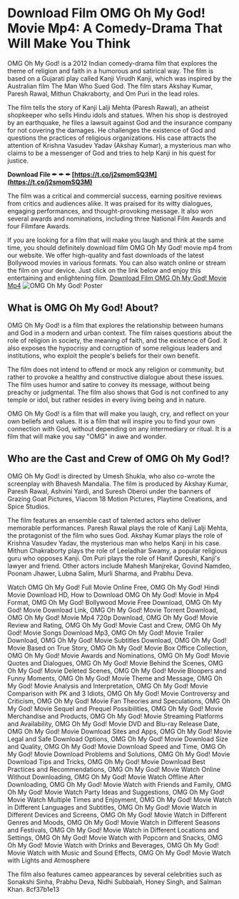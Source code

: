 # Download Film OMG Oh My God! Movie Mp4: A Comedy-Drama That Will Make You Think
 
OMG Oh My God! is a 2012 Indian comedy-drama film that explores the theme of religion and faith in a humorous and satirical way. The film is based on a Gujarati play called Kanji Virudh Kanji, which was inspired by the Australian film The Man Who Sued God. The film stars Akshay Kumar, Paresh Rawal, Mithun Chakraborty, and Om Puri in the lead roles.
 
The film tells the story of Kanji Lalji Mehta (Paresh Rawal), an atheist shopkeeper who sells Hindu idols and statues. When his shop is destroyed by an earthquake, he files a lawsuit against God and the insurance company for not covering the damages. He challenges the existence of God and questions the practices of religious organizations. His case attracts the attention of Krishna Vasudev Yadav (Akshay Kumar), a mysterious man who claims to be a messenger of God and tries to help Kanji in his quest for justice.
 
**Download File ✒ ✒ ✒ [https://t.co/j2smomSQ3M](https://t.co/j2smomSQ3M)**


 
The film was a critical and commercial success, earning positive reviews from critics and audiences alike. It was praised for its witty dialogues, engaging performances, and thought-provoking message. It also won several awards and nominations, including three National Film Awards and four Filmfare Awards.
 
If you are looking for a film that will make you laugh and think at the same time, you should definitely download film OMG Oh My God! movie mp4 from our website. We offer high-quality and fast downloads of the latest Bollywood movies in various formats. You can also watch online or stream the film on your device. Just click on the link below and enjoy this entertaining and enlightening film.
 [Download Film OMG Oh My God! Movie Mp4](https://www.example.com/download-film-omg-oh-my-god-movie-mp4) ![OMG Oh My God! Poster](https://www.example.com/omg-oh-my-god-poster.jpg)  
## What is OMG Oh My God! About?
 
OMG Oh My God! is a film that explores the relationship between humans and God in a modern and urban context. The film raises questions about the role of religion in society, the meaning of faith, and the existence of God. It also exposes the hypocrisy and corruption of some religious leaders and institutions, who exploit the people's beliefs for their own benefit.
 
The film does not intend to offend or mock any religion or community, but rather to provoke a healthy and constructive dialogue about these issues. The film uses humor and satire to convey its message, without being preachy or judgmental. The film also shows that God is not confined to any temple or idol, but rather resides in every living being and in nature.
 
OMG Oh My God! is a film that will make you laugh, cry, and reflect on your own beliefs and values. It is a film that will inspire you to find your own connection with God, without depending on any intermediary or ritual. It is a film that will make you say "OMG" in awe and wonder.
  
## Who are the Cast and Crew of OMG Oh My God!?
 
OMG Oh My God! is directed by Umesh Shukla, who also co-wrote the screenplay with Bhavesh Mandalia. The film is produced by Akshay Kumar, Paresh Rawal, Ashvini Yardi, and Suresh Oberoi under the banners of Grazing Goat Pictures, Viacom 18 Motion Pictures, Playtime Creations, and Spice Studios.
 
The film features an ensemble cast of talented actors who deliver memorable performances. Paresh Rawal plays the role of Kanji Lalji Mehta, the protagonist of the film who sues God. Akshay Kumar plays the role of Krishna Vasudev Yadav, the mysterious man who helps Kanji in his case. Mithun Chakraborty plays the role of Leeladhar Swamy, a popular religious guru who opposes Kanji. Om Puri plays the role of Hanif Qureshi, Kanji's lawyer and friend. Other actors include Mahesh Manjrekar, Govind Namdeo, Poonam Jhawer, Lubna Salim, Murli Sharma, and Prabhu Deva.
 
Watch OMG Oh My God! Full Movie Online Free,  OMG Oh My God! Hindi Movie Download HD,  How to Download OMG Oh My God! Movie in Mp4 Format,  OMG Oh My God! Bollywood Movie Free Download,  OMG Oh My God! Movie Download Link,  OMG Oh My God! Movie Torrent Download,  OMG Oh My God! Movie Mp4 720p Download,  OMG Oh My God! Movie Review and Rating,  OMG Oh My God! Movie Cast and Crew,  OMG Oh My God! Movie Songs Download Mp3,  OMG Oh My God! Movie Trailer Download,  OMG Oh My God! Movie Subtitles Download,  OMG Oh My God! Movie Based on True Story,  OMG Oh My God! Movie Box Office Collection,  OMG Oh My God! Movie Awards and Nominations,  OMG Oh My God! Movie Quotes and Dialogues,  OMG Oh My God! Movie Behind the Scenes,  OMG Oh My God! Movie Deleted Scenes,  OMG Oh My God! Movie Bloopers and Funny Moments,  OMG Oh My God! Movie Theme and Message,  OMG Oh My God! Movie Analysis and Interpretation,  OMG Oh My God! Movie Comparison with PK and 3 Idiots,  OMG Oh My God! Movie Controversy and Criticism,  OMG Oh My God! Movie Fan Theories and Speculations,  OMG Oh My God! Movie Sequel and Prequel Possibilities,  OMG Oh My God! Movie Merchandise and Products,  OMG Oh My God! Movie Streaming Platforms and Availability,  OMG Oh My God! Movie DVD and Blu-ray Release Date,  OMG Oh My God! Movie Download Sites and Apps,  OMG Oh My God! Movie Legal and Safe Download Options,  OMG Oh My God! Movie Download Size and Quality,  OMG Oh My God! Movie Download Speed and Time,  OMG Oh My God! Movie Download Problems and Solutions,  OMG Oh My God! Movie Download Tips and Tricks,  OMG Oh My God! Movie Download Best Practices and Recommendations,  OMG Oh My God! Movie Watch Online Without Downloading,  OMG Oh My God! Movie Watch Offline After Downloading,  OMG Oh My God! Movie Watch with Friends and Family,  OMG Oh My God! Movie Watch Party Ideas and Suggestions,  OMG Oh My God! Movie Watch Multiple Times and Enjoyment,  OMG Oh My God! Movie Watch in Different Languages and Subtitles,  OMG Oh My God! Movie Watch in Different Devices and Screens,  OMG Oh My God! Movie Watch in Different Genres and Moods,  OMG Oh My God! Movie Watch in Different Seasons and Festivals,  OMG Oh My God! Movie Watch in Different Locations and Settings,  OMG Oh My God! Movie Watch with Popcorn and Snacks,  OMG Oh My God! Movie Watch with Drinks and Beverages,  OMG Oh My God! Movie Watch with Music and Sound Effects,  OMG Oh My God! Movie Watch with Lights and Atmosphere
 
The film also features cameo appearances by several celebrities such as Sonakshi Sinha, Prabhu Deva, Nidhi Subbaiah, Honey Singh, and Salman Khan.
 8cf37b1e13
 
